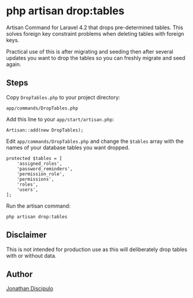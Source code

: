 php artisan drop:tables
=======================

Artisan Command for Laravel 4.2 that drops pre-determined tables. This solves foreign key constraint problems when deleting tables with foreign keys.

Practical use of this is after migrating and seeding then after several updates you want to drop the tables so you can freshly migrate and seed again.




## Steps

Copy `DropTables.php` to your project directory:

    app/commands/DropTables.php


Add this line to your `app/start/artisan.php`:

    Artisan::add(new DropTables);


Edit `app/commands/DropTables.php` and change the `$tables` array with the names of your database tables you want dropped.

    protected $tables = [
        'assigned_roles',
        'password_reminders',
        'permission_role',
        'permissions',
        'roles',
        'users',
    ];


Run the artisan command:

    php artisan drop:tables



    
## Disclaimer

This is not intended for production use as this will deliberately drop tables with or without data.




## Author

[Jonathan Discipulo](http://jondiscipulo.com/)


